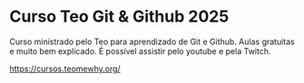  # Curso Teo Git & Github 2025

Curso ministrado pelo Teo para aprendizado de Git e Github.
Aulas gratuitas e muito bem explicado. 
É possível assistir pelo youtube e pela Twitch.

https://cursos.teomewhy.org/

